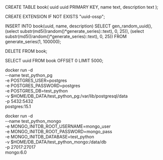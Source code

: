CREATE TABLE book(
   uuid uuid PRIMARY KEY,
   name text,
   description text
);

CREATE EXTENSION IF NOT EXISTS "uuid-ossp";

INSERT INTO book(uuid, name, description)
SELECT gen_random_uuid(),
        (select substr(md5((random()*generate_series)::text), 0, 25)),
        (select substr(md5((random()*generate_series)::text), 0, 25))
FROM generate_series(1, 100000);

DELETE FROM book;


SELECT uuid FROM book OFFSET 0 LIMIT 5000;

docker run -d \
	--name test_python_pg \
	-e POSTGRES_USER=postgres \
	-e POSTGRES_PASSWORD=postgres \
	-e POSTGRES_DB=test_python \
	-v $HOME/DB_DATA/test_python_pg:/var/lib/postgresql/data \
	-p 5432:5432 \
	postgres:15.1
	
docker run -d \
	--name test_python_mongo \
	-e MONGO_INITDB_ROOT_USERNAME=mongo_user \
	-e MONGO_INITDB_ROOT_PASSWORD=mongo_pass \
	-e MONGO_INITDB_DATABASE=test_python \
	-v $HOME/DB_DATA/test_python_mongo:/data/db \
	-p 27017:27017 \
	mongo:6.0
